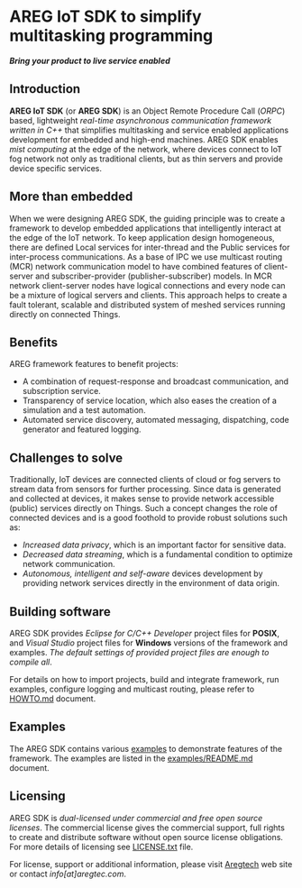 # AREG IoT SDK to simplify multitasking programming

**_Bring your product to live service enabled_**


## Introduction

**AREG IoT SDK** (or **AREG SDK**) is an Object Remote Procedure Call (_ORPC_) based, lightweight _real-time asynchronous communication framework written in C++_ that simplifies multitasking and service enabled applications development for embedded and high-end machines. AREG SDK enables _mist computing_ at the edge of the network, where devices connect to IoT fog network not only as traditional clients, but as thin servers and provide device specific services.


## More than embedded

When we were designing AREG SDK, the guiding principle was to create a framework to develop embedded applications that intelligently interact at the edge of the IoT network. To keep application design homogeneous, there are defined Local services for inter-thread and the Public services for inter-process communications. As a base of IPC we use multicast routing (MCR) network communication model to have combined features of client-server and subscriber-provider (publisher-subscriber) models. In MCR network client-server nodes have logical connections and every node can be a mixture of logical servers and clients. This approach helps to create a fault tolerant, scalable and distributed system of meshed services running directly on connected Things.


## Benefits

AREG framework features to benefit projects:
* A combination of request-response and broadcast communication, and subscription service.
* Transparency of service location, which also eases the creation of a simulation and a test automation.
* Automated service discovery, automated messaging, dispatching, code generator and featured logging.


## Challenges to solve

Traditionally, IoT devices are connected clients of cloud or fog servers to stream data from sensors for further processing. Since data is generated and collected at devices, it makes sense to provide network accessible (public) services directly on Things. Such a concept changes the role of connected devices and is a good foothold to provide robust solutions such as:
* _Increased data privacy_, which is an important factor for sensitive data. 
* _Decreased data streaming_, which is a fundamental condition to optimize network communication. 
* _Autonomous, intelligent and self-aware_ devices development by providing network services directly in the environment of data origin. 


## Building software

AREG SDK provides _Eclipse for C/C++ Developer_ project files for **POSIX**, and _Visual Studio_ project files for **Windows** versions of the framework and examples. _The default settings of provided project files are enough to compile all_.

For details on how to import projects, build and integrate framework, run examples, configure logging and multicast routing, please refer to [HOWTO.md](./docs/HOWTO.md) document.

## Examples

The AREG SDK contains various [examples](./examples/) to demonstrate features of the framework. The examples are listed in the [examples/README.md](./examples/README.md) document.


## Licensing
 
AREG SDK is _dual-licensed under commercial and free open source licenses_. The commercial license gives the commercial support, full rights to create and distribute software without open source license obligations. For more details of licensing see [LICENSE.txt](./LICENSE.txt) file.
 
For license, support or additional information, please visit [Aregtech](https://www.aregtech.com/) web site or contact _info[at]aregtec.com_.
